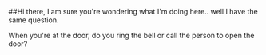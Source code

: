 ##Hi there, I am sure you're wondering what I'm doing here.. well I have the same question. 

When you're at the door, do you ring the bell or call the person to open the door?
